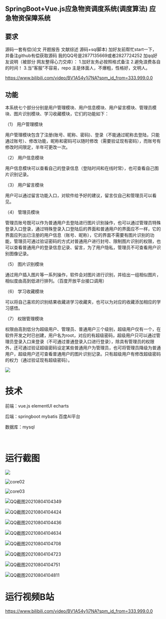## SpringBoot+Vue.js应急物资调度系统(调度算法) 应急物资保障系统

## 要求
源码一套有偿(论文 开题报告  文献综述  源码+sql脚本)
加好友前帮忙start一下，并备注github有偿获取源码
我的QQ号是2877135669或者2827724252
加qq好友说明（被部分 网友整得心力交瘁）：
    1.加好友务必按照格式备注
    2.避免浪费各自的时间！
    3.当“客服”不容易，repo 主是体面人，不爆粗，性格好，文明人。

https://www.bilibili.com/video/BV1A54y1j7NA?spm_id_from=333.999.0.0





## 功能

本系统七个部分分别是用户管理模块、用户信息模块、用户留言模块、管理员模块、图片识别模块、学习收藏模块，它们的功能如下：

（1） 用户管理模块

用户管理模块包含了注册(账号、昵称、密码)、登录（不能通过昵称去登陆，只能通过账号）、修改功能，昵称和密码可以随时修改（需要验证现有密码），而账号有修改时间限定，半年可更改一次。

（2） 用户信息模块

用户信息模块可以查看自己的登录信息（登陆时间和在线时常），也可查看自己图片识别记录。

（3） 用户留言模块

用户可以通过留言功能入口，对软件给予好的建议，留言仅自己和管理员可以看见。

（4） 管理员模块

管理员账号既可以作为普通用户去登陆进行图片识别操作，也可以通过管理员特殊登录入口登录，通过特殊登录入口登陆后的界面和普通用户的界面应不一样，它的界面应列出已注册的用户信息（账号、昵称），它的界面不需要有图片识别的功能，管理员可通过验证密码的方式对普通用户进行封号、限制图片识别的权限，也可以查看普通用户的登录信息记录、留言，为了用户隐私，管理员不可查看用户识别图像记录。

（5） 图片识别模块

通过用户插入图片等一系列操作，软件会对图片进行识别，并给出一组相似图片，相似度由高到低进行排列。（百度开放平台接口调用）

（6） 学习收藏模块

可以将自己喜欢的识别结果收藏进学习收藏夹，也可以为对应的收藏添加相应的学习感悟。

（7） 权限管理模块

权限由高到低分为超级用户、管理员、普通用户三个级别，超级用户仅有一个，在软件开发之时已创建，用户名为root，对应的有超级密码，超级用户只可以通过管理员登录入口来登录（不可通过普通登录入口进行登录），除具有管理员的权限外，还可通过验证超级密码设定某些普通用户为管理员，也可将管理员降级为普通用户，超级用户还可查看普通用户的图片识别记录。只有超级用户有修改超级密码的权力（通过验证现有超级密码）。

![](图片1.png)



# 技术

前端：vue.js elementUI echarts

后端：springboot mybatis 百度AI平台

数据库：mysql


​	

# 运行截图

![](core01.png)

![core02](core02.png)

![core03](core03.png)

![QQ截图20210804104349](QQ截图20210804104349.png)

![QQ截图20210804104424](QQ截图20210804104424.png)

![QQ截图20210804104436](QQ截图20210804104436.png)

![QQ截图20210804104634](QQ截图20210804104634.png)

![QQ截图20210804104708](QQ截图20210804104708.png)

![QQ截图20210804104723](QQ截图20210804104723.png)

![QQ截图20210804104751](QQ截图20210804104751.png)

![QQ截图20210804104811](QQ截图20210804104811.png)

# 运行视频B站
https://www.bilibili.com/video/BV1A54y1j7NA?spm_id_from=333.999.0.0






